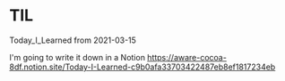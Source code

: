 # TIL
Today_I_Learned from 2021-03-15

I'm going to write it down in a Notion
https://aware-cocoa-8df.notion.site/Today-I-Learned-c9b0afa33703422487eb8ef1817234eb
